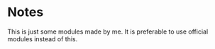 # Notes
This is just some modules made by me. It is preferable to use official modules instead of this.
